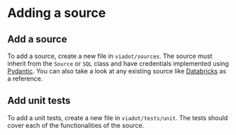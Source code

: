 # Adding a source

## Add a source
To add a source, create a new file in `viadot/sources`. The source must inherit from the `Source` or `SQL` class and have credentials implemented using [Pydantic](https://medium.com/mlearning-ai/improve-your-data-models-with-pydantic-f9f10ca66f26). You can also take a look at any existing source like [Databricks](https://github.com/dyvenia/viadot/tree/2.0/viadot/sources) as a reference.

## Add unit tests
To add a unit tests, create a new file in `viadot/tests/unit`. The tests should cover each of the functionalities of the source.

